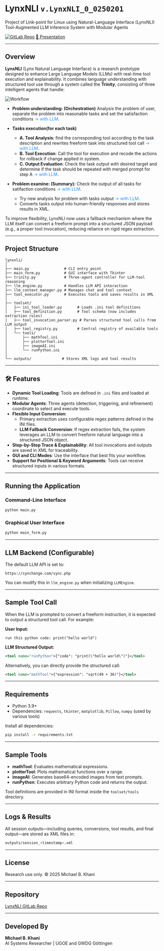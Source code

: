 # LynxNLI  `v.LynxNLI_0_0250201`
Project of Link-point for Linux using Natural-Language Interface (LynxNLI)  
Tool-Augmented LLM Inference System with Modular Agents

[![GitLab Repo](https://img.shields.io/badge/gitlab-gwdg--lynxnli-blue.svg)](https://gitlab-ce.gwdg.de/bidollahkhan/lynxnli) [📄 Presentation ](./README.html)

---

## Overview

**LynxNLI** (Lynx Natural Language Interface) is a research prototype designed to enhance Large Language Models (LLMs) with real-time tool execution and explainability. It combines language understanding with structured tool use through a system called the **Trinity**, consisting of three intelligent agents that handle:

![Workflow](./static/SpeculativeAgent.drawio.png)


- **Problem understanding: (Orchestration)** Analysis the problem of user, separate the problem into reasonable tasks and set the satisfaction conditions <span style="color:#1e90ff">-> with LLM</span>.
  
- **Tasks execution(for each task)**
  - **A. Tool Analysis**: find the corresponding tool according to the task description and rewrites freeform task into structured tool call <span style="color:#1e90ff">-> with LLM</span>.
  - **B. Tool Execution**: Call the tool for execution and recode the actions for rollback if change applied in system. 
  - **C. Output Evaluation**: Check the task output with desired target and determine if the task should be repeated with merged prompt for step A <span style="color:#1e90ff">-> with LLM</span>. 

- **Problem examine: (Summary):** Check the output of all tasks for satifaction conditions <span style="color:#1e90ff">-> with LLM</span>.
  -  Try new analysis for problem with tasks output <span style="color:#1e90ff">-> with LLM</span>.   
  -  Converts tasks output into human-friendly responses and stores results in XML.
  
To improve flexibility, LynxNLI now uses a fallback mechanism where the LLM itself can convert a freeform prompt into a structured JSON payload (e.g., a proper tool invocation), reducing reliance on rigid regex extraction.

---

## Project Structure

```
lynxnli/
│
├── main.py                # CLI entry point
├── main_form.py           # GUI interface with Tkinter
├── trinity.py             # Three-agent controller for LLM-tool reasoning
├── llm_engine.py          # Handles LLM API interaction
├── llm_context_manager.py # Manages chat and tool context
├── tool_executor.py       # Executes tools and saves results in XML
│
├── toolset/
│   ├── ini_tool_loader.py       # Loads .ini tool definitions
│   ├── tool_definition.py       # Tool schema (now includes extraction rules)
│   ├── tool_invocation_parser.py # Parses structured tool calls from LLM output
│   ├── tool_registry.py         # Central registry of available tools
│   └── tools/
│       ├── mathTool.ini
│       ├── plotterTool.ini
│       ├── imageAI.ini
│       └── runPython.ini
│
└── outputs/              # Stores XML logs and tool results
```

---

## 🛠 Features

- **Dynamic Tool Loading**: Tools are defined in `.ini` files and loaded at runtime.
- **Modular Agents**: Three agents (detection, triggering, and refinement) coordinate to select and execute tools.
- **Flexible Input Conversion**: 
  - Primary extraction uses configurable regex patterns defined in the INI files.
  - **LLM Fallback Conversion**: If regex extraction fails, the system leverages an LLM to convert freeform natural language into a structured JSON object.
- **Step-by-Step Trace & Explainability**: All tool invocations and outputs are saved in XML for traceability.
- **GUI and CLI Modes**: Use the interface that best fits your workflow.
- **Support for Positional & Keyword Arguments**: Tools can receive structured inputs in various formats.

---

## Running the Application

### Command-Line Interface

```bash
python main.py
```

### Graphical User Interface

```bash
python main_form.py
```

---

## LLM Backend (Configurable)

The default LLM API is set to:

```
https://synchange.com/sync.php
```

You can modify this in `llm_engine.py` when initializing `LLMEngine`.

---

## Sample Tool Call

When the LLM is prompted to convert a freeform instruction, it is expected to output a structured tool call. For example:

**User Input:**
```
run this python code: print("hello world")
```

**LLM Structured Output:**
```xml
<tool name="runPython">{"code": "print(\"hello world\")"}</tool>
```

Alternatively, you can directly provide the structured call:
```xml
<tool name="mathTool">{"expression": "sqrt(49 + 36)"}</tool>
```

---

## Requirements

- Python 3.9+
- Dependencies: `requests`, `tkinter`, `matplotlib`, `Pillow`, `numpy` (used by various tools)

Install all dependencies:

```bash
pip install -r requirements.txt
```

---

## Sample Tools

- **mathTool**: Evaluates mathematical expressions.
- **plotterTool**: Plots mathematical functions over a range.
- **imageAI**: Generates base64-encoded images from text prompts.
- **runPython**: Executes arbitrary Python code and returns the output.

Tool definitions are provided in INI format inside the `toolset/tools` directory.

---

## Logs & Results

All session outputs—including queries, conversions, tool results, and final output—are stored as XML files in:

```bash
outputs/session_<timestamp>.xml
```

---

## License

Research use only. © 2025 Michael B. Khani

---

## Repository

[LynxNLI GitLab Repo](https://gitlab-ce.gwdg.de/bidollahkhan/lynxnli.git)

---

## Developed By

**Michael B. Khani**  
AI Systems Researcher | UGOE and GWDG Göttingen
